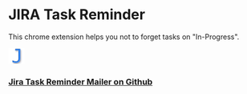 # JIRA Task Reminder
This chrome extension helps you not to forget tasks on "In-Progress".

![Logo](images/img32.png)

### [Jira Task Reminder Mailer on Github](https://github.com/mohshbool/jira-task-reminder-mailer)
